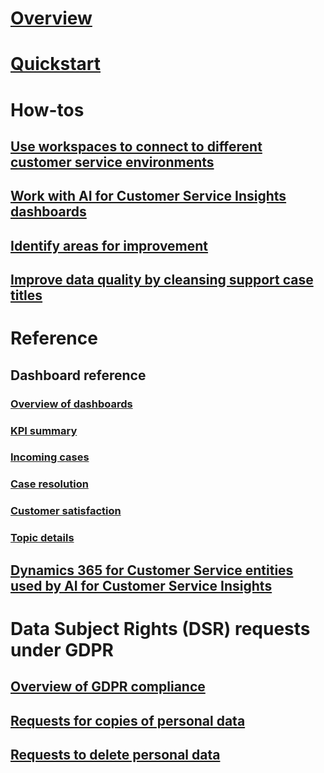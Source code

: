 # [Overview](overview.md)

# [Quickstart](quickstart.md)

# How-tos

## [Use workspaces to connect to different customer service environments](use-workspaces.md)

## [Work with AI for Customer Service Insights dashboards](use-dashboard-sample-data.md)

## [Identify areas for improvement](improve-system.md)

## [Improve data quality by cleansing support case titles](settings.md)

# Reference

## Dashboard reference

### [Overview of dashboards](dashboard-overview.md)

### [KPI summary](dashboard-kpi-summary.md)

### [Incoming cases](dashboard-incoming-cases.md)

### [Case resolution](dashboard-case-resolutions.md)

### [Customer satisfaction](dashboard-CSAT.md)

### [Topic details](dashboard-topic-details.md)

## [Dynamics 365 for Customer Service entities used by AI for Customer Service Insights](customer-service-entities.md)

# Data Subject Rights (DSR) requests under GDPR

## [Overview of GDPR compliance](gdpr-summary.md)

## [Requests for copies of personal data ](gdpr-export.md)

## [Requests to delete personal data](gdpr-delete.md)
